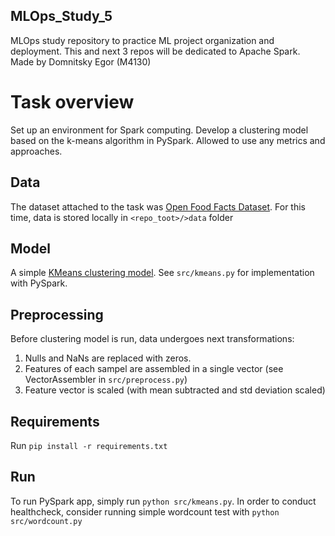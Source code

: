 ## MLOps_Study_5

MLOps study repository to practice ML project organization and deployment. 
This and next 3 repos will be dedicated to Apache Spark.
Made by Domnitsky Egor (M4130)


# Task overview

Set up an environment for Spark computing.
Develop a clustering model based on the k-means algorithm in PySpark. Allowed to use any metrics and approaches. 

## Data 

The dataset attached to the task was [Open Food Facts Dataset](https://world.openfoodfacts.org/data). For this time, data is stored locally in `<repo_toot>/>data` folder


## Model

A simple [KMeans clustering model](https://spark.apache.org/docs/latest/api/python/reference/api/pyspark.ml.clustering.KMeans.html). See `src/kmeans.py` for implementation with PySpark.

## Preprocessing

Before clustering model is run, data undergoes next transformations:
1) Nulls and NaNs are replaced with zeros.
2) Features of each sampel are assembled in a single vector (see VectorAssembler in `src/preprocess.py`)
3) Feature vector is scaled (with mean subtracted and std deviation scaled) 

## Requirements

Run `pip install -r requirements.txt`

## Run

To run PySpark app, simply run `python src/kmeans.py`.
In order to conduct healthcheck, consider running simple wordcount test with `python src/wordcount.py`
